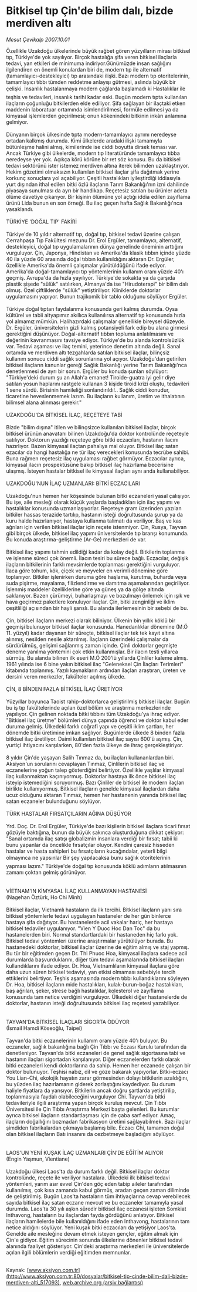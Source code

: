 # Bitkisel tıp Çin'de bilim dalı, bizde merdiven altı

*Mesut Çevikalp 2007.10.01*

<div class="pNewsDetailMainContent ctx_content" itemprop="articleBody">
 Özellikle Uzakdoğu ülkelerinde büyük rağbet gören yüzyılların mirası bitkisel tıp, Türkiye'de yok sayılıyor. Birçok hastalığa şifa veren bitkisel ilaçlarla tedavi, yan etkileri de minimuma indiriyor.Günümüzde insan sağlığını ilgilendiren en önemli konulardan biri de, modern tıp ile alternatif (tamamlayıcı-destekleyici) tıp arasındaki ilişki. Bazı modern tıp otoritelerinin, tamamlayıcı tıbbı tümden reddetme anlayışı gütmesi, aslında büyük bir çelişki. İnsanlık hastalanmaya modern çağlarda başlamadı ki Hastalıklar ile teşhis ve tedavileri, insanlık tarihi kadar eski. Bugün modern tıpta kullanılan ilaçların çoğunluğu bitkilerden elde ediliyor. Şifa sağlayan bir ilaçtaki etken maddenin laboratuar ortamında isimlendirilmesi, formüle edilmesi ya da kimyasal işlemlerden geçirilmesi; onun kökenindeki bitkinin inkârı anlamına gelmiyor.
 <br/>
 <br/>
 Dünyanın birçok ülkesinde tıpta modern-tamamlayıcı ayrımı neredeyse ortadan kalkmış durumda. Kimi ülkelerde aradaki ilişki tamamıyla bütünleşme halini almış, kimilerinde ise ciddi boyutta dirsek teması var. Ancak Türkiye gibi ülkelerde, modern tıp literatüründe tamamlayıcı tıbba neredeyse yer yok. Açıkça körü körüne bir ret söz konusu. Bu da bitkisel tedavi sektörünü ister istemez merdiven altına iterek bilimden uzaklaştırıyor. Hekim gözetimi olmaksızın kullanılan bitkisel ilaçlar şifa dağıtmak yerine korkunç sonuçlara yol açabiliyor. Çeşitli hastalıkları iyileştirdiği iddiasıyla yurt dışından ithal edilen bitki özlü ilaçların Tarım Bakanlığı'nın izni dahilinde piyasaya sunulması da ayrı bir handikap. Reçetesiz satılan bu ürünler adeta ölüme davetiye çıkarıyor. Bir kişinin ölümüne yol açtığı iddia edilen zayıflama ürünü Lida bunun en son örneği. Bu ilaç geçen hafta Sağlık Bakanlığı'nca yasaklandı.
 <br/>
 <br/>
 TÜRKİYE 'DOĞAL TIP' FAKİRİ
 <br/>
 <br/>
 Türkiye'de 10 yıldır alternatif tıp, doğal tıp, bitkisel tedavi üzerine çalışan Cerrahpaşa Tıp Fakültesi mezunu Dr. Erol Ergüler, tamamlayıcı, alternatif, destekleyici, doğal tıp uygulamalarının dünya genelinde öneminin arttığını vurguluyor. Çin, Japonya, Hindistan ve Amerika'da klasik tıbbın içinde yüzde 40 ila yüzde 60 arasında doğal tıbbın kullanıldığını aktaran Dr. Ergüler, özellikle Amerika'da önemli çalışmalar yürütüldüğünü ifade ediyor. Amerika'da doğal-tamamlayıcı tıp yöntemlerinin kullanım oranı yüzde 40'ı geçmiş. Avrupa'da da hızla yayılıyor. Türkiye'de sokakta ya da çarşıda plastik şişede "sülük" satılırken, Almanya'da ise "Hirudoterapi" bir bilim dalı olmuş. Özel çiftliklerde "sülük" yetiştiriliyor. Kliniklerde doktorlar uygulamasını yapıyor. Bunun trajikomik bir tablo olduğunu söylüyor Ergüler.
 <br/>
 <br/>
 Türkiye doğal tıptan faydalanma konusunda geri kalmış durumda. Oysa kültürel ve tabii altyapımız akıllıca kullanılırsa alternatif tıp konusunda hızla yol almamız mümkün. Halihazırdaki çalışmalar genellikle bireysel düzeyde. Dr. Ergüler, üniversitelerin gizli kalmış potansiyeli fark edip bu alana girmesi gerektiğini düşünüyor. Doğal-alternatif tıbbın topluma anlatılmasını ve değerinin kavranmasını tavsiye ediyor. Türkiye'de bu alanda kontrolsüzlük var. Tedavi aşaması ve ilaç temini, yeterince denetim altında değil. Sanal ortamda ve merdiven altı tezgahlarda satılan bitkisel ilaçlar, bilinçsiz kullanım sonucu ciddi sağlık sorunlarına yol açıyor. Uzakdoğu'dan getirilen bitkisel ilaçların kanunlar gereği Sağlık Bakanlığı yerine Tarım Bakanlığı'nca denetlenmesi de ayrı bir sorun. Ergüler bu konuda şunları söylüyor: "Türkiye'deki durum şu an Allah'a emanet! Tiroide-guatra iyi gelir diye satılan yosun haplarını rastgele kullanan 3 kişide tiroid krizi oluştu, tedavileri 1 sene sürdü. Birisinin hamileliği sonlandırıldı!.. Sağlık ciddi konudur, ticaretine heveslenmemek lazım. Bu ilaçların kullanım, üretim ve ithalatının bilimsel alana alınması gerekir."
 <br/>
 <br/>
 UZAKDOĞU'DA BİTKİSEL İLAÇ, REÇETEYE TABİ
 <br/>
 <br/>
 Bizde "bilim dışına" itilen ve bilinçsizce kullanılan bitkisel ilaçlar, birçok bitkisel ürünün anavatanı bilinen Uzakdoğu'da doktor kontrolünde reçeteyle satılıyor. Doktorun yazdığı reçeteye göre bitki eczacıları, hastanın ilacını hazırlıyor. Bazen kimyasal ilaçtan pahalıya mal oluyor. Bitkisel ilaç satan ezacılar da hangi hastalığa ne tür ilaç verecekleri konusunda tecrübe sahibi. Buna rağmen reçetesiz ilaç uygulaması rağbet görmüyor. Eczacılar ayrıca, kimyasal ilacın prospektüsüne bakıp bitkisel ilaç hazırlama becerisine ulaşmış. İsteyen hastalar bitkisel ile kimyasal ilaçları aynı anda kullanabiliyor.
 <br/>
 <br/>
 UZAKDOĞU'NUN İLAÇ UZMANLARI: BİTKİ ECZACILARI
 <br/>
 <br/>
 Uzakdoğu'nun hemen her köşesinde bulunan bitki eczaneleri yasal çalışıyor. Bu işe, aile mesleği olarak küçük yaşlarda başladıkları için ilaç yapımı ve hastalıklar konusunda uzmanlaşıyorlar. Reçeteye gram üzerinden yazılan bitkiler hassas terazide tartılıp, hastanın isteği doğrultusunda şurup ya da kuru halde hazırlanıyor, hastaya kullanma talimatı da veriliyor. Baş ve kas ağrıları için verilen bitkisel ilaçlar için reçete istenmiyor. Çin, Rusya, Tayvan gibi birçok ülkede, bitkisel ilaç yapımı üniversitelerde tıp branşı konumunda. Bu konuda araştırma-geliştirme (Ar-Ge) merkezleri de var.
 <br/>
 <br/>
 Bitkisel ilaç yapımı tahmin edildiği kadar da kolay değil. Bitkilerin toplanma ve işlenme süreci çok önemli. İlacın tesiri bu sürece bağlı. Eczacılar, değişik ilaçların bitkilerinin farklı mevsimlerde toplanması gerektiğini vurguluyor. İlaca göre tohum, kök, çiçek ve meyveler en verimli dönemine göre toplanıyor. Bitkiler işlenirken duruma göre haşlama, kurutma, buharda veya suda pişirme, mayalama, filizlendirme ve damıtma aşamalarından geçiriliyor. İşlenmiş maddeler özelliklerine göre ya güneş ya da gölge altında saklanıyor. Bazen çürümeyi, buharlaşmayı ve bozulmayı önlemek için ışık ve hava geçirmez paketlere konuluyor ilaçlar. Çin, bitki zenginliği ve iklim çeşitliliği açısından bir hayli şanslı. Bu alanda ilerlemesinin bir sebebi de bu.
 <br/>
 <br/>
 Çin, bitkisel ilaçların merkezi olarak biliniyor. Ülkenin bin yıllık köklü bir geçmişi bulunuyor bitkisel ilaçlar konusunda. Hanedanlıklar dönemine (M.Ö 11. yüzyıl) kadar dayanan bir süreçte, bitkisel ilaçlar tek tek kayıt altına alınmış, nesilden nesile aktarılmış. İlaçların üzerindeki çalışmalar da sürdürülmüş, gelişimi sağlanmış zaman içinde. Çinli doktorlar geçmişte deneme yanılma yöntemini çok etkin kullanmışlar. Bir ilacın testi yıllarca sürmüş. Bu alanda bilinen ilk eseri M.Ö 200'lü yıllarda Çinliler kaleme almış. 1961 yılında ise 6 bine yakın bitkisel ilaç "Geleneksel Çin İlaçları Terimleri" kitabında toplanmış. Yazılı kaynakların ardından ilaçları araştıran, üreten ve dersini veren merkezler, fakülteler açılmış ülkede.
 <br/>
 <br/>
 ÇİN, 8 BİNDEN FAZLA BİTKİSEL İLAÇ ÜRETİYOR
 <br/>
 <br/>
 Yüzyıllar boyunca Taoist rahip-doktorlarca geliştirilmiş bitkisel ilaçlar. Bugün bu iş tıp fakültelerinde açılan özel bölüm ve araştırma merkezlerinde yapılıyor. Çin gelinen noktada bitki tıbbını tüm Uzakdoğu'ya ihraç ediyor. "Bitkisel ilaç üretme" bölümleri dünya çapında öğrenci ve doktor kabul eder duruma gelmiş. Ülkedeki farklı coğrafi yapı ve çeşitli iklim şartları, her dönemde bitki üretimine imkan sağlıyor. Bugünlerde ülkede 8 binden fazla bitkisel ilaç üretiliyor. Daimi kullanılan bitkisel ilaç sayısı 600'ü aşmış. Çin, yurtiçi ihtiyacını karşılarken, 80'den fazla ülkeye de ihraç gerçekleştiriyor.
 <br/>
 <br/>
 8 yıldır Çin'de yaşayan Salih Tınmaz da, bu ilaçları kullananlardan biri. Aksiyon'un sorularını cevaplayan Tınmaz, Çinlilerin bitkisel ilaç ve eczanelerine yoğun talep gösterdiğini belirtiyor. Özellikle yaşlılar kimyasal ilaç kullanmaktan kaçınıyormuş. Doktorlar hastaya ilk önce bitkisel ilaç isteyip istemediğini soruyormuş. Bazı Çinliler de bitkisel ile modern ilaçları birlikte kullanıyormuş. Bitkisel ilaçların genelde kimyasal ilaçlardan daha ucuz olduğunu aktaran Tınmaz, hemen her hastanenin yanında bitkisel ilaç satan eczaneler bulunduğunu söylüyor.
 <br/>
 <br/>
 TÜRK HASTALAR FIRSATÇILARIN AĞINA DÜŞÜYOR
 <br/>
 <br/>
 Yrd. Doç. Dr. Erol Ergüler, Türkiye'de bazı kişilerin bitkisel ilaçlara ticari fırsat gözüyle baktığına, bunun da büyük sakınca oluşturduğuna dikkat çekiyor: "Sanal ortamda ilaç satışı globalizmin insanlara verdiği bir fırsat; tabii ki bunu yapanlar da öncelikle fırsatçılar oluyor. Kendini çaresiz hisseden hastalar ve hasta sahipleri bu fırsatçıların kucağındalar, yeterli bilgi olmayınca ne yapsınlar Bir şey yapılacaksa bunu sağlık otoritelerinin yapması lazım." Türkiye'de doğal tıp konusunda köklü adımların atılmasının zamanı çoktan gelmiş görünüyor.
 <br/>
 <br/>
 <br/>
 VİETNAM'IN KİMYASAL İLAÇ KULLANMAYAN HASTANESİ
 <br/>
 (Nagehan Öztürk, Ho Chi Minh)
 <br/>
 <br/>
 Bitkisel ilaçlar, Vietnamlı hastaların da ilk tercihi. Bitkisel ilaçların yanı sıra bitkisel yöntemlerle tedavi uygulayan hastaneler de her gün binlerce hastaya şifa dağıtıyor. Bu hastanelerde acil vakalar hariç, her hastaya bitkisel tedaviler uygulanıyor. "Vien Y Duoc Hoc Dan Toc" da bu hastanelerden biri. Normal standartlardaki bir hastaneden hiç farkı yok. Bitkisel tedavi yöntemleri üzerine araştırmalar yürütülüyor burada. Bu hastanedeki doktorlar, bitkisel ilaçlar üzerine de eğitim almış ve staj yapmış. Bu tür bir eğitimden geçen Dr. Thi Phuoc Hoa, kimyasal ilaçlara sadece acil durumlarda başvurduklarını, diğer tüm tedavi aşamalarında bitkisel ilaçları kullandıklarını ifade ediyor. Dr. Hoa, Vietnamlıların kimyasal ilaçlara göre daha uzun süren bitkisel tedaviyi, yan etkisi olmaması sebebiyle tercih ettiklerini belirtiyor. Teşhis aşamasında modern tıbbı kullandıklarını söyleyen Dr. Hoa, bitkisel ilaçların mide hastalıkları, kulak-burun-boğaz hastalıkları, baş ağrıları, şeker, strese bağlı hastalıklar, kolesterol ve zayıflama konusunda tam netice verdiğini vurguluyor. Ülkedeki diğer hastanelerde de doktorlar, hastanın isteği doğrultusunda bitkisel ilaç reçetesi yazabiliyor.
 <br/>
 <br/>
 <br/>
 TAYVAN'DA BİTKİSEL İLAÇLARI SİGORTA ÖDÜYOR
 <br/>
 (İsmail Hamdi Köseoğlu, Taipei)
 <br/>
 <br/>
 Tayvan'da bitki eczanelerinin kullanım oranı yüzde 40'ı buluyor. Bu eczaneler, sağlık bakanlığına bağlı Çin Tıbbı ve Eczası Kurulu tarafından da denetleniyor. Tayvan'da bitki eczaneleri de genel sağlık sigortasına tabi ve hastanın ilaçları sigortadan karşılanıyor. Diğer eczanelerden farklı olarak bitki eczaneleri kendi doktorlarına da sahip. Hemen her eczanede çalışan bir doktor bulunuyor. Teşhisi nabız, dil ve göze bakarak yapıyorlar. Bitki-eczacı You Lian-Chi, ekolojik hayatın zarar görmesinden dolayı bitkilerin azaldığını, bu yüzden ilaç hazırlamanın giderek zorlaştığını kaydediyor. Bu durum haliyle fiyatlara da yansıyor. Bitkilerin ancak doğru şartlarda yetiştirilip, toplanmasıyla faydalı olabileceğini vurguluyor Chi. Tayvan'da bitki tedavileriyle ilgili araştırma yapan birçok kuruluş mevcut. Çin Tıbbı Üniversitesi ile Çin Tıbbı Araştırma Merkezi başta gelenleri. Bu kurumlar ayrıca bitkisel ilaçların standartlaşması için de çaba sarf ediyor. Amaç, ilaçların doğallığını bozmadan fabrikasyon üretimi sağlayabilmek. Bazı ilaçlar şimdiden fabrikalardan çıkmaya başlamış bile. Eczacı Chi, tamamen doğal olan bitkisel ilaçların Batı insanını da cezbetmeye başladığını söylüyor.
 <br/>
 <br/>
 <br/>
 LAOS'UN YENİ KUŞAK İLAÇ UZMANLARI ÇİN'DE EĞİTİM ALIYOR
 <br/>
 (Engin Yaşmun, Vientiane)
 <br/>
 <br/>
 Uzakdoğu ülkesi Laos'ta da durum farklı değil. Bitkisel ilaçlar doktor kontrolünde, reçete ile veriliyor hastalara. Ülkedeki ilk bitkisel tedavi yöntemleri, yarım asır evvel Çin'den göç eden tabip aileler tarafından kullanılmış, çok kısa zamanda kabul görmüş, aradan geçen zaman diliminde de geliştirilmiş. Bugün Laos'ta hastaların tüm ihtiyaçlarına cevap verebilecek sayıda bitkisel ilaç satan eczane mevcut ve bu eczaneler tamamıyla yasal durumda. Laos'ta 30 yılı aşkın süredir bitkisel ilaç eczanesi işleten Somkiat Inthavong, hastaların bu ilaçlardan fayda gördüğünü anlatıyor. Bitkisel ilaçların hamilelerde bile kullanıldığını ifade eden Inthavong, hastalarının tam netice aldığını söylüyor. Yeni kuşak bitki eczacıları da yetişiyor Laos'ta. Genelde aile mesleğine devam etmek isteyen gençler, eğitim almak için Çin'e gidiyor. Eğitim sürecinin sonunda ülkelerine dönenler bitkisel tedavi alanında faaliyet gösteriyor. Çin'deki araştırma merkezleri ile üniversitelerde açılan ilgili bölümlerin verdiği eğitimden memnunlar.
 <br/>
 <br/>
</div>


Kaynak: [www.aksiyon.com.tr](http://www.aksiyon.com.tr:80/dosyalar/bitkisel-tip-cinde-bilim-dali-bizde-merdiven-alti_517093), [web.archive.org (arşiv bağlantısı)](http://web.archive.org/web/20160102211121/http://www.aksiyon.com.tr:80/dosyalar/bitkisel-tip-cinde-bilim-dali-bizde-merdiven-alti_517093)

